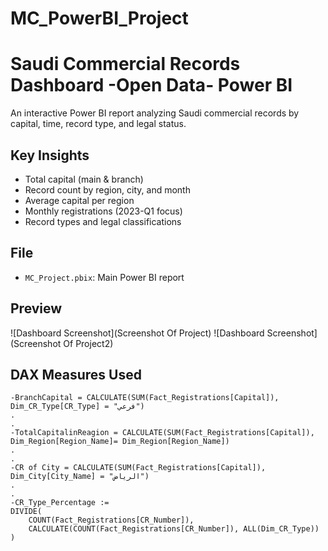 # MC_PowerBI_Project
# Saudi Commercial Records Dashboard -Open Data- Power BI 

An interactive Power BI report analyzing Saudi commercial records by capital, time, record type, and legal status.

## Key Insights
- Total capital (main & branch)
- Record count by region, city, and month
- Average capital per region
- Monthly registrations (2023-Q1 focus)
- Record types and legal classifications

## File
- `MC_Project.pbix`: Main Power BI report

## Preview

![Dashboard Screenshot](Screenshot Of Project)
![Dashboard Screenshot](Screenshot Of Project2)


## DAX Measures Used

```DAX
-BranchCapital = CALCULATE(SUM(Fact_Registrations[Capital]), Dim_CR_Type[CR_Type] = "فرعي")
.
.
-TotalCapitalinReagion = CALCULATE(SUM(Fact_Registrations[Capital]), Dim_Region[Region_Name]= Dim_Region[Region_Name])
.
.
-CR of City = CALCULATE(SUM(Fact_Registrations[Capital]), Dim_City[City_Name] = "الرياض")
.
.
-CR_Type_Percentage :=
DIVIDE(
    COUNT(Fact_Registrations[CR_Number]),
    CALCULATE(COUNT(Fact_Registrations[CR_Number]), ALL(Dim_CR_Type))
)

